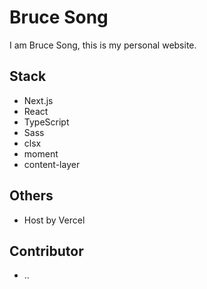 # Bruce Song

I am Bruce Song, this is my personal website.

## Stack

- Next.js
- React
- TypeScript
- Sass
- clsx
- moment
- content-layer

## Others

- Host by Vercel

## Contributor

- ..
